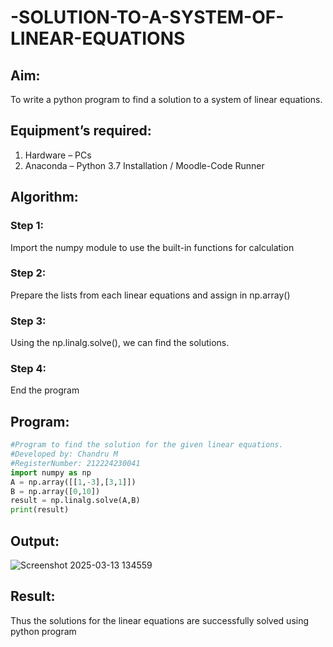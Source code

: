 # -SOLUTION-TO-A-SYSTEM-OF-LINEAR-EQUATIONS
## Aim:
To write a python program to find a solution to a system of linear equations.
## Equipment’s required:
1. 	Hardware – PCs
2. 	Anaconda – Python 3.7 Installation / Moodle-Code Runner
## Algorithm:
### Step 1: 
Import the numpy module to use the built-in functions for calculation
### Step 2: 
Prepare the lists from each linear equations and assign in np.array()
### Step 3: 
Using the np.linalg.solve(), we can find the solutions.
### Step 4: 
End the program

## Program:

```python
#Program to find the solution for the given linear equations.
#Developed by: Chandru M
#RegisterNumber: 212224230041
import numpy as np
A = np.array([[1,-3],[3,1]])
B = np.array([0,10])
result = np.linalg.solve(A,B)
print(result)
```

## Output:

![Screenshot 2025-03-13 134559](https://github.com/user-attachments/assets/fceac997-feaf-48c5-ad52-974307544928)


## Result: 
Thus the solutions for the linear equations are successfully solved using python program


